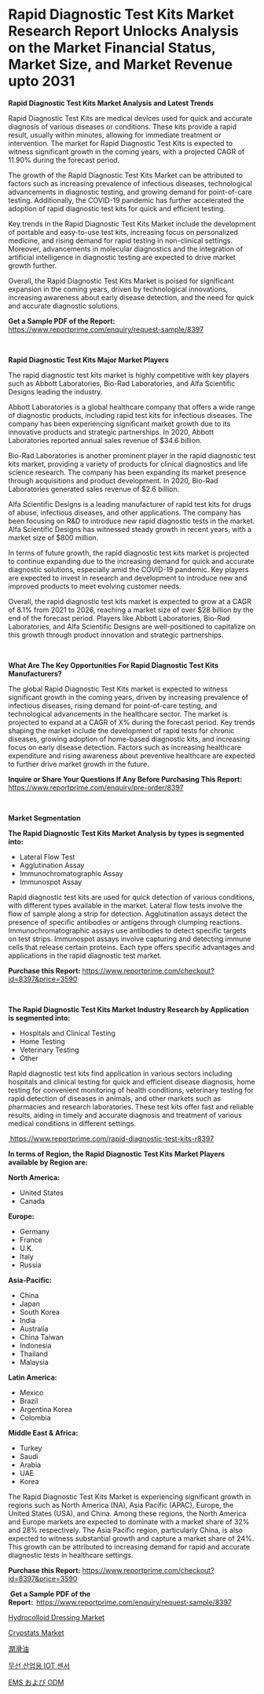 <p><h1>Rapid Diagnostic Test Kits Market Research Report Unlocks Analysis on the Market Financial Status, Market Size, and Market Revenue upto 2031</h1></p><p><strong>Rapid Diagnostic Test Kits Market Analysis and Latest Trends</strong></p>
<p><p>Rapid Diagnostic Test Kits are medical devices used for quick and accurate diagnosis of various diseases or conditions. These kits provide a rapid result, usually within minutes, allowing for immediate treatment or intervention. The market for Rapid Diagnostic Test Kits is expected to witness significant growth in the coming years, with a projected CAGR of 11.90% during the forecast period.</p><p>The growth of the Rapid Diagnostic Test Kits Market can be attributed to factors such as increasing prevalence of infectious diseases, technological advancements in diagnostic testing, and growing demand for point-of-care testing. Additionally, the COVID-19 pandemic has further accelerated the adoption of rapid diagnostic test kits for quick and efficient testing.</p><p>Key trends in the Rapid Diagnostic Test Kits Market include the development of portable and easy-to-use test kits, increasing focus on personalized medicine, and rising demand for rapid testing in non-clinical settings. Moreover, advancements in molecular diagnostics and the integration of artificial intelligence in diagnostic testing are expected to drive market growth further.</p><p>Overall, the Rapid Diagnostic Test Kits Market is poised for significant expansion in the coming years, driven by technological innovations, increasing awareness about early disease detection, and the need for quick and accurate diagnostic solutions.</p></p>
<p><strong>Get a Sample PDF of the Report:&nbsp;</strong> <a href="https://www.reportprime.com/enquiry/request-sample/8397">https://www.reportprime.com/enquiry/request-sample/8397</a></p>
<p>&nbsp;</p>
<p><strong>Rapid Diagnostic Test Kits Major Market Players</strong></p>
<p><p>The rapid diagnostic test kits market is highly competitive with key players such as Abbott Laboratories, Bio-Rad Laboratories, and Alfa Scientific Designs leading the industry. </p><p>Abbott Laboratories is a global healthcare company that offers a wide range of diagnostic products, including rapid test kits for infectious diseases. The company has been experiencing significant market growth due to its innovative products and strategic partnerships. In 2020, Abbott Laboratories reported annual sales revenue of $34.6 billion.</p><p>Bio-Rad Laboratories is another prominent player in the rapid diagnostic test kits market, providing a variety of products for clinical diagnostics and life science research. The company has been expanding its market presence through acquisitions and product development. In 2020, Bio-Rad Laboratories generated sales revenue of $2.6 billion.</p><p>Alfa Scientific Designs is a leading manufacturer of rapid test kits for drugs of abuse, infectious diseases, and other applications. The company has been focusing on R&D to introduce new rapid diagnostic tests in the market. Alfa Scientific Designs has witnessed steady growth in recent years, with a market size of $800 million.</p><p>In terms of future growth, the rapid diagnostic test kits market is projected to continue expanding due to the increasing demand for quick and accurate diagnostic solutions, especially amid the COVID-19 pandemic. Key players are expected to invest in research and development to introduce new and improved products to meet evolving customer needs.</p><p>Overall, the rapid diagnostic test kits market is expected to grow at a CAGR of 8.1% from 2021 to 2026, reaching a market size of over $28 billion by the end of the forecast period. Players like Abbott Laboratories, Bio-Rad Laboratories, and Alfa Scientific Designs are well-positioned to capitalize on this growth through product innovation and strategic partnerships.</p></p>
<p>&nbsp;</p>
<p><strong>What Are The Key Opportunities For Rapid Diagnostic Test Kits Manufacturers?</strong></p>
<p><p>The global Rapid Diagnostic Test Kits market is expected to witness significant growth in the coming years, driven by increasing prevalence of infectious diseases, rising demand for point-of-care testing, and technological advancements in the healthcare sector. The market is projected to expand at a CAGR of X% during the forecast period. Key trends shaping the market include the development of rapid tests for chronic diseases, growing adoption of home-based diagnostic kits, and increasing focus on early disease detection. Factors such as increasing healthcare expenditure and rising awareness about preventive healthcare are expected to further drive market growth in the future.</p></p>
<p><strong>Inquire or Share Your Questions If Any Before Purchasing This Report:</strong> <a href="https://www.reportprime.com/enquiry/pre-order/8397">https://www.reportprime.com/enquiry/pre-order/8397</a></p>
<p>&nbsp;</p>
<p><strong>Market Segmentation</strong></p>
<p><strong>The Rapid Diagnostic Test Kits Market Analysis by types is segmented into:</strong></p>
<p><ul><li>Lateral Flow Test</li><li>Agglutination Assay</li><li>Immunochromatographic Assay</li><li>Immunospot Assay</li></ul></p>
<p><p>Rapid diagnostic test kits are used for quick detection of various conditions, with different types available in the market. Lateral flow tests involve the flow of sample along a strip for detection. Agglutination assays detect the presence of specific antibodies or antigens through clumping reactions. Immunochromatographic assays use antibodies to detect specific targets on test strips. Immunospot assays involve capturing and detecting immune cells that release certain proteins. Each type offers specific advantages and applications in the rapid diagnostic test market.</p></p>
<p><strong>Purchase this Report:&nbsp;</strong><a href="https://www.reportprime.com/checkout?id=8397&price=3590">https://www.reportprime.com/checkout?id=8397&price=3590</a></p>
<p>&nbsp;</p>
<p><strong>The Rapid Diagnostic Test Kits Market Industry Research by Application is segmented into:</strong></p>
<p><ul><li>Hospitals and Clinical Testing</li><li>Home Testing</li><li>Veterinary Testing</li><li>Other</li></ul></p>
<p><p>Rapid diagnostic test kits find application in various sectors including hospitals and clinical testing for quick and efficient disease diagnosis, home testing for convenient monitoring of health conditions, veterinary testing for rapid detection of diseases in animals, and other markets such as pharmacies and research laboratories. These test kits offer fast and reliable results, aiding in timely and accurate diagnosis and treatment of various medical conditions in different settings.</p></p>
<p><a href="https://www.reportprime.com/rapid-diagnostic-test-kits-r8397">&nbsp;https://www.reportprime.com/rapid-diagnostic-test-kits-r8397</a></p>
<p><strong>In terms of Region, the Rapid Diagnostic Test Kits Market Players available by Region are:</strong></p>
<p>
    <p> <strong> North America: </strong>
        <ul>
            <li>United States</li>
            <li>Canada</li>
        </ul>
        </p> 
    <p> <strong> Europe: </strong>
        <ul>
            <li>Germany</li>
            <li>France</li>
            <li>U.K.</li>
            <li>Italy</li>
            <li>Russia</li>
        </ul>
        </p> 
    <p> <strong> Asia-Pacific: </strong>
        <ul>
            <li>China</li>
            <li>Japan</li>
            <li>South Korea</li>
            <li>India</li>
            <li>Australia</li>
            <li>China Taiwan</li>
            <li>Indonesia</li>
            <li>Thailand</li>
            <li>Malaysia</li>
        </ul>
        </p> 
    <p> <strong> Latin America: </strong>
        <ul>
            <li>Mexico</li>
            <li>Brazil</li>
            <li>Argentina Korea</li>
            <li>Colombia</li>
        </ul>
        </p> 
    <p> <strong> Middle East & Africa: </strong>
        <ul>
            <li>Turkey</li>
            <li>Saudi</li>
            <li>Arabia</li>
            <li>UAE</li>
            <li>Korea</li>
        </ul>
    </p>
    </p>
<p><p>The Rapid Diagnostic Test Kits Market is experiencing significant growth in regions such as North America (NA), Asia Pacific (APAC), Europe, the United States (USA), and China. Among these regions, the North America and Europe markets are expected to dominate with a market share of 32% and 28% respectively. The Asia Pacific region, particularly China, is also expected to witness substantial growth and capture a market share of 24%. This growth can be attributed to increasing demand for rapid and accurate diagnostic tests in healthcare settings.</p></p>
<p><strong>Purchase this Report: </strong><a href="https://www.reportprime.com/checkout?id=8397&price=3590">https://www.reportprime.com/checkout?id=8397&price=3590</a></p>
<p>&nbsp;<strong>Get a Sample PDF of the Report:&nbsp;&nbsp;</strong><a href="https://www.reportprime.com/enquiry/request-sample/8397">https://www.reportprime.com/enquiry/request-sample/8397</a></p>
<p><strong></strong></p>
<p><p><a href="https://github.com/YashRP12/Market-Research-Report-List-5/blob/main/hydrocolloid-dressing-market.md">Hydrocolloid Dressing Market</a></p><p><a href="https://github.com/khayangel/Market-Research-Report-List-4/blob/main/cryostats-market.md">Cryostats Market</a></p><p><a href="https://medium.com/@leonardgreene1/%E6%BD%A4%E6%BB%91%E6%B2%B9%E5%B8%82%E5%A0%B4%E8%A6%8F%E6%A8%A1%E3%81%AF11-9-%E3%81%AEcagr%E3%81%A7%E6%88%90%E9%95%B7%E3%81%97%E3%81%A6%E3%81%8A%E3%82%8A-%E3%81%93%E3%81%AE%E3%83%AC%E3%83%9D%E3%83%BC%E3%83%88%E3%81%AF%E5%B8%82%E5%A0%B4%E3%82%BB%E3%82%B0%E3%83%A1%E3%83%B3%E3%83%86%E3%83%BC%E3%82%B7%E3%83%A7%E3%83%B3-%E6%88%90%E9%95%B7-%E3%81%8A%E3%82%88%E3%81%B32024%E5%B9%B4%E3%81%8B%E3%82%892031%E5%B9%B4%E3%81%BE%E3%81%A7%E3%81%AE%E4%BA%88%E6%B8%AC%E5%88%86%E6%9E%90%E3%82%92%E3%82%AB%E3%83%90%E3%83%BC%E3%81%97%E3%81%A6%E3%81%84%E3%81%BE%E3%81%99-82f73adf017b">潤滑油</a></p><p><a href="https://github.com/tasfiyaj85/Market-Research-Report-List-1/blob/main/723706991858.md">무선 산업용 IOT 센서</a></p><p><a href="https://github.com/AhmadMann1950/Market-Research-Report-List-1/blob/main/920379667520.md">EMS および ODM</a></p></p>